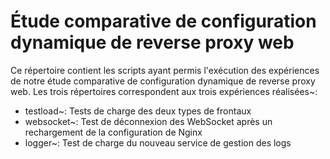 # Étude comparative de configuration dynamique de reverse proxy web

Ce répertoire contient les scripts ayant permis l'exécution des expériences de notre étude comparative de configuration dynamique de reverse proxy web. Les trois répertoires correspondent aux trois expériences réalisées~:

* testload~: Tests de charge des deux types de frontaux
* websocket~: Test de déconnexion des WebSocket après un rechargement de la configuration de Nginx
* logger~: Test de charge du nouveau service de gestion des logs

